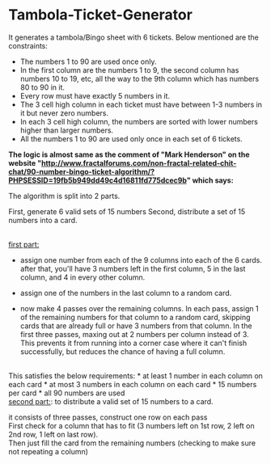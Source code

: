 # Tambola-Ticket-Generator

It generates a tambola/Bingo sheet with 6 tickets. Below mentioned are the constraints:
* The numbers 1 to 90 are used once only. 
* In the first column are the numbers 1 to 9, the second column has numbers 10 to 19, etc, all the way to the 9th column which has numbers 80 to 90 in it.
* Every row must have exactly 5 numbers in it.
* The 3 cell high column in each ticket must have between 1-3 numbers in it but never zero numbers.
* In each 3 cell high column, the numbers are sorted with lower numbers higher than larger numbers.
* All the numbers 1 to 90 are used only once in each set of 6 tickets.


<b>The logic is almost same as the comment of "Mark Henderson" on the website "http://www.fractalforums.com/non-fractal-related-chit-chat/90-number-bingo-ticket-algorithm/?PHPSESSID=19fb5b949dd49c4d16811fd775dcec9b" which says:</b>

The algorithm is split into 2 parts.

First, generate 6 valid sets of 15 numbers
Second, distribute a set of 15 numbers into a card.

<br>
<u>first part:</u>

* assign one number from each of the 9 columns into each of the 6 cards.
after that, you'll have 3 numbers left in the first column, 5 in the last column, and 4 in every other column.

* assign one of the numbers in the last column to a random card.

* now make 4 passes over the remaining columns.  In each pass, assign 1 of the remaining numbers for that column to a random card, skipping cards that are already full or have 3 numbers from that column. In the first three passes, maxing out at 2 numbers per column instead of 3.
This prevents it from running into a corner case where it can't finish successfully, but reduces the chance of having a full column.
<br>
This satisfies the below requirements:
* at least 1 number in each column on each card
* at most 3 numbers in each column on each card
* 15 numbers per card
* all 90 numbers are used

<br>
<u>second part:</u>: to distribute a valid set of 15 numbers to a card.

it consists of three passes, construct one row on each pass<br>
First check for a column that has to fit (3 numbers left on 1st row, 2 left on 2nd row, 1 left on last row).<br>
Then just fill the card from the remaining numbers (checking to make sure not repeating a column)

